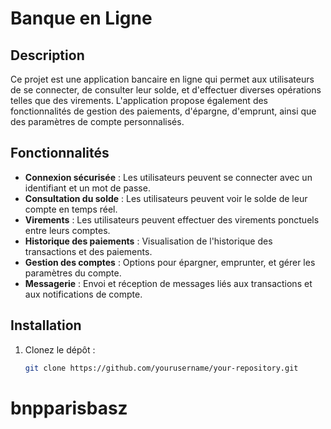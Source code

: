 # Banque en Ligne

## Description

Ce projet est une application bancaire en ligne qui permet aux utilisateurs de se connecter, de consulter leur solde, et d'effectuer diverses opérations telles que des virements. L'application propose également des fonctionnalités de gestion des paiements, d'épargne, d'emprunt, ainsi que des paramètres de compte personnalisés.

## Fonctionnalités

- **Connexion sécurisée** : Les utilisateurs peuvent se connecter avec un identifiant et un mot de passe.
- **Consultation du solde** : Les utilisateurs peuvent voir le solde de leur compte en temps réel.
- **Virements** : Les utilisateurs peuvent effectuer des virements ponctuels entre leurs comptes.
- **Historique des paiements** : Visualisation de l'historique des transactions et des paiements.
- **Gestion des comptes** : Options pour épargner, emprunter, et gérer les paramètres du compte.
- **Messagerie** : Envoi et réception de messages liés aux transactions et aux notifications de compte.

## Installation

1. Clonez le dépôt :

   ```bash
   git clone https://github.com/yourusername/your-repository.git
# bnpparisbasz
